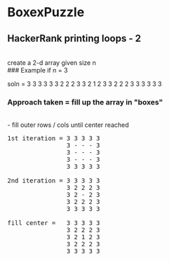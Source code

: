 # BoxexPuzzle
## HackerRank printing loops - 2
</br>
create a 2-d array given size n
</br>
###  Example if n = 3
</br>

soln = 3 3 3 3 3 
       3 2 2 2 3
       3 2 1 2 3 
       3 2 2 2 3
       3 3 3 3 3 
 </br>

### Approach taken = fill up the array in "boxes"
</br>
- fill outer rows / cols until center reached

</br>

<pre>
1st iteration = 3 3 3 3 3 
                3 - - - 3
                3 - - - 3 
                3 - - - 3
                3 3 3 3 3 

2nd iteration = 3 3 3 3 3 
                3 2 2 2 3
                3 2 - 2 3 
                3 2 2 2 3
                3 3 3 3 3 
       
fill center =   3 3 3 3 3 
                3 2 2 2 3
                3 2 1 2 3 
                3 2 2 2 3
                3 3 3 3 3 
</pre>
